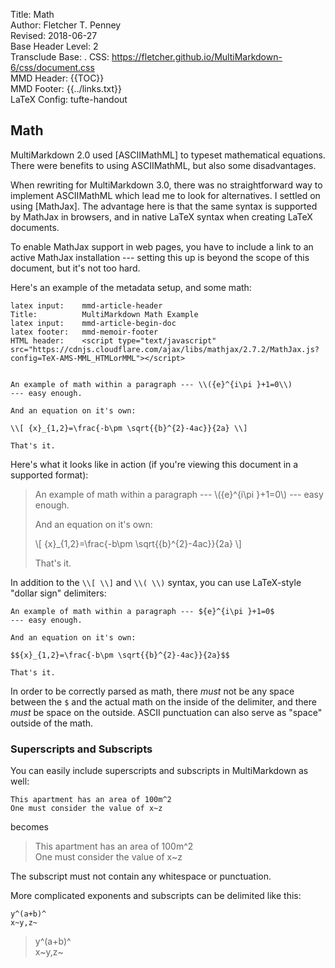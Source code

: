 Title:	Math  
Author:	Fletcher T. Penney  
Revised:	2018-06-27  
Base Header Level:	2  
Transclude Base:	.
CSS:	https://fletcher.github.io/MultiMarkdown-6/css/document.css  
MMD Header:	{{TOC}}  
MMD Footer:	{{../links.txt}}  
LaTeX Config:	tufte-handout  

## Math ##


MultiMarkdown 2.0 used [ASCIIMathML] to typeset mathematical equations. There
were benefits to using ASCIIMathML, but also some disadvantages.

When rewriting for MultiMarkdown 3.0, there was no straightforward way to
implement ASCIIMathML which lead me to look for alternatives. I settled on
using [MathJax]. The advantage here is that the same syntax is supported by
MathJax in browsers, and in native LaTeX syntax when creating LaTeX documents. 

To enable MathJax support in web pages, you have to include a link to an
active MathJax installation --- setting this up is beyond the scope of this
document, but it's not too hard.

Here's an example of the metadata setup, and some math:

	latex input:	mmd-article-header  
	Title:			MultiMarkdown Math Example  
	latex input:	mmd-article-begin-doc  
	latex footer:	mmd-memoir-footer  
	HTML header:	<script type="text/javascript" src="https://cdnjs.cloudflare.com/ajax/libs/mathjax/2.7.2/MathJax.js?config=TeX-AMS-MML_HTMLorMML"></script>
	
			
	An example of math within a paragraph --- \\({e}^{i\pi }+1=0\\)
	--- easy enough.

	And an equation on it's own:

	\\[ {x}_{1,2}=\frac{-b\pm \sqrt{{b}^{2}-4ac}}{2a} \\]

	That's it.


Here's what it looks like in action (if you're viewing this document in a
supported format):

> An example of math within a paragraph --- \\({e}^{i\pi }+1=0\\)
--- easy enough.
>
> And an equation on it's own:
>
>\\[ {x}_{1,2}=\frac{-b\pm \sqrt{{b}^{2}-4ac}}{2a} \\]
>
> That's it.

In addition to the `\\[ \\]` and `\\( \\)` syntax, you can use LaTeX-style "dollar sign" delimiters:
	
	An example of math within a paragraph --- ${e}^{i\pi }+1=0$
	--- easy enough.

	And an equation on it's own:

	$${x}_{1,2}=\frac{-b\pm \sqrt{{b}^{2}-4ac}}{2a}$$

	That's it.

In order to be correctly parsed as math, there *must* not be any space between the `$` and the actual math on the inside of the delimiter, and there *must* be space on the outside.  ASCII punctuation can also serve as "space" outside of the math.


### Superscripts and Subscripts ###

You can easily include superscripts and subscripts in MultiMarkdown as well:

	This apartment has an area of 100m^2
	One must consider the value of x~z

becomes
> This apartment has an area of 100m^2  
> One must consider the value of x~z

The subscript must not contain any whitespace or punctuation.

More complicated exponents and subscripts can be delimited like this:

	y^(a+b)^
	x~y,z~

> y^(a+b)^  
> x~y,z~

